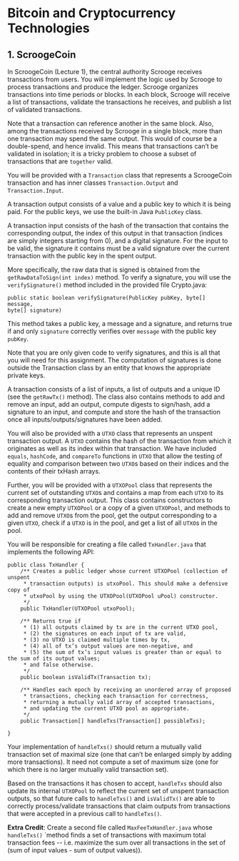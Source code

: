 # Bitcoin and Cryptocurrency Technologies

## 1. ScroogeCoin

In ScroogeCoin (Lecture 1), the central authority Scrooge receives transactions from users. You will
implement the logic used by Scrooge to process transactions and produce the ledger. Scrooge
organizes transactions into time periods or blocks. In each block, Scrooge will receive a list of
transactions, validate the transactions he receives, and publish a list of validated transactions.

Note that a transaction can reference another in the same block. Also, among the transactions
received by Scrooge in a single block, more than one transaction may spend the same output. This
would of course be a double-spend, and hence invalid. This means that transactions can’t be validated
in isolation; it is a tricky problem to choose a subset of transactions that are `together` valid.

You will be provided with a `Transaction` class that represents a ScroogeCoin transaction and has
inner classes `Transaction.Output` and `Transaction.Input`.

A transaction output consists of a value and a public key to which it is being paid. For the public keys,
we use the built-in Java `PublicKey` class.

A transaction input consists of the hash of the transaction that contains the corresponding output, the
index of this output in that transaction (indices are simply integers starting from 0), and a digital
signature. For the input to be valid, the signature it contains must be a valid signature over the
current transaction with the public key in the spent output.

More specifically, the raw data that is signed is obtained from the `getRawDataToSign(int
index)` method. To verify a signature, you will use the `verifySignature()` method included in the
provided file Crypto.java:

    public static boolean verifySignature(PublicKey pubKey, byte[] message,
    byte[] signature)


This method takes a public key, a message and a signature, and returns true if and only `signature`
correctly verifies over `message` with the public key `pubKey`.

Note that you are only given code to verify signatures, and this is all that you will need for this
assignment. The computation of signatures is done outside the Transaction class by an entity that
knows the appropriate private keys.

A transaction consists of a list of inputs, a list of outputs and a unique ID (see the `getRawTx()`
method). The class also contains methods to add and remove an input, add an output, compute
digests to sign/hash, add a signature to an input, and compute and store the hash of the transaction
once all inputs/outputs/signatures have been added.

You will also be provided with a `UTXO` class that represents an unspent transaction output. A `UTXO`
contains the hash of the transaction from which it originates as well as its index within that
transaction. We have included `equals`, `hashCode`, and `compareTo` functions in `UTXO` that allow the
testing of equality and comparison between two `UTXO`s based on their indices and the contents of
their txHash arrays.

Further, you will be provided with a `UTXOPool` class that represents the current set of outstanding
`UTXO`s and contains a map from each `UTXO` to its corresponding transaction output. This class
contains constructors to create a new empty `UTXOPool` or a copy of a given `UTXOPool`, and methods
to add and remove `UTXO`s from the pool, get the output corresponding to a given `UTXO`, check if a
`UTXO` is in the pool, and get a list of all `UTXO`s in the pool.

You will be responsible for creating a file called `TxHandler.java` that implements the following API:

    public class TxHandler {
        /** Creates a public ledger whose current UTXOPool (collection of unspent
         * transaction outputs) is utxoPool. This should make a defensive copy of
         * utxoPool by using the UTXOPool(UTXOPool uPool) constructor.
         */
        public TxHandler(UTXOPool utxoPool);

        /** Returns true if
         * (1) all outputs claimed by tx are in the current UTXO pool,
         * (2) the signatures on each input of tx are valid,
         * (3) no UTXO is claimed multiple times by tx,
         * (4) all of tx’s output values are non-negative, and
         * (5) the sum of tx’s input values is greater than or equal to the sum of its output values;
         * and false otherwise.
         */
        public boolean isValidTx(Transaction tx);

        /** Handles each epoch by receiving an unordered array of proposed
         * transactions, checking each transaction for correctness,
         * returning a mutually valid array of accepted transactions,
         * and updating the current UTXO pool as appropriate.
         */
        public Transaction[] handleTxs(Transaction[] possibleTxs);
      
    }

Your implementation of `handleTxs()` should return a mutually valid transaction set of maximal size
(one that can’t be enlarged simply by adding more transactions). It need not compute a set of
maximum size (one for which there is no larger mutually valid transaction set).

Based on the transactions it has chosen to accept, `handleTxs` should also update its internal
`UTXOPool` to reflect the current set of unspent transaction outputs, so that future calls to
`handleTxs()` and `isValidTx()` are able to correctly process/validate transactions that claim
outputs from transactions that were accepted in a previous call to `handleTxs()`.

__Extra Credit__: Create a second file called `MaxFeeTxHandler.java` whose `handleTxs()` `method
finds a set of transactions with maximum total transaction fees -- i.e. maximize the sum over all
transactions in the set of (sum of input values - sum of output values)).

